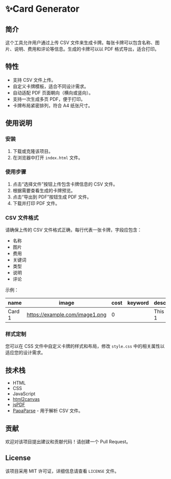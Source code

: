 # ✨Card Generator

## 简介

这个工具允许用户通过上传 CSV 文件来生成卡牌。每张卡牌可以包含名称、图片、说明、费用和评论等信息。生成的卡牌可以以 PDF 格式导出，适合打印。

## 特性

- 支持 CSV 文件上传。
- 自定义卡牌模板，适合不同设计需求。
- 自动适配 PDF 页面朝向（横向或竖向）。
- 支持一次生成多页 PDF，便于打印。
- 卡牌布局紧密排列，符合 A4 纸张尺寸。

## 使用说明

### 安装

1. 下载或克隆该项目。
2. 在浏览器中打开 `index.html` 文件。

### 使用步骤

1. 点击“选择文件”按钮上传包含卡牌信息的 CSV 文件。
2. 根据需要查看生成的卡牌预览。
3. 点击“导出到 PDF”按钮生成 PDF 文件。
4. 下载并打印 PDF 文件。

### CSV 文件格式

请确保上传的 CSV 文件格式正确，每行代表一张卡牌，字段应包含：

- 名称
- 图片
- 费用
- 关键词
- 类型
- 说明
- 评论

示例：

| name   | image                          | cost | keyword | description    | type   | comment     |
| ------ | ------------------------------ | ---- | ------- | -------------- | ------ | ----------- |
| Card 1 | https://example.com/image1.png | 0    |         | This is card 1 | Common | No comments |

### 样式定制

您可以在 CSS 文件中自定义卡牌的样式和布局，修改 `style.css` 中的相关属性以适应您的设计需求。

## 技术栈

- HTML
- CSS
- JavaScript
- [html2canvas](https://html2canvas.hertzen.com/)
- [jsPDF](https://github.com/parallax/jsPDF)
- [PapaParse](https://www.papaparse.com/) - 用于解析 CSV 文件。

## 贡献

欢迎对该项目提出建议和贡献代码！请创建一个 Pull Request。

## License

该项目采用 MIT 许可证，详细信息请查看 `LICENSE` 文件。
